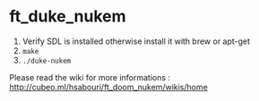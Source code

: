ft_duke_nukem
=============

1. Verify SDL is installed otherwise install it with brew or apt-get
2. `make`
3. `./duke-nukem`

Please read the wiki for more informations :
http://cubeo.ml/hsabouri/ft_doom_nukem/wikis/home
